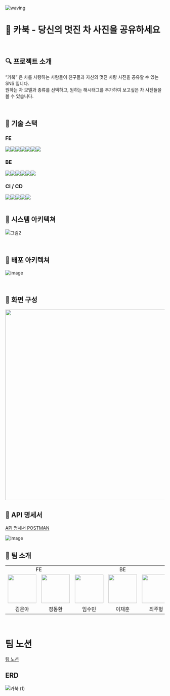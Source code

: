 ![waving](https://capsule-render.vercel.app/api?type=waving&height=200&text=Carbook&fontAlign=70&fontAlignY=35&color=gradient)

# 🚗 카북 - 당신의 멋진 차 사진을 공유하세요

<br />

## 🔍 프로젝트 소개
“카북” 은 차를 사랑하는 사람들이 친구들과 자신의 멋진 차량 사진을 공유할 수 있는 SNS 입니다. <br />
원하는 차 모델과 종류를 선택하고, 원하는 해시태그를 추가하여 보고싶은 차 사진들을 볼 수 있습니다.

 <br />

## 📌 기술 스택
### FE 
<div style="display:flex;">
<img src="https://img.shields.io/badge/HTML5-E34F26?style=for-the-badge&logo=HTML5&logoColor=white"> 
<img src="https://img.shields.io/badge/SASS-CC6699?style=for-the-badge&logo=SASS&logoColor=white">
<img src="https://img.shields.io/badge/TypeScript-3178C6?style=for-the-badge&logo=TypeScript&logoColor=white">
<img src="https://img.shields.io/badge/VITE-646CFF?style=for-the-badge&logo=VITE&logoColor=white">
<img src="https://img.shields.io/badge/AXIOS-5A29E4?style=for-the-badge&logo=AXIOS&logoColor=white">
<img src="https://img.shields.io/badge/Prettier-F7B93E?style=for-the-badge&logo=Prettier&logoColor=white">
<img src="https://img.shields.io/badge/ESLint-4B32C3?style=for-the-badge&logo=ESLint&logoColor=white">
</div>

### BE
<div style="display:flex;">
<img src="https://img.shields.io/badge/Java 11-007396?style=for-the-badge&logoColor=white" />
<img src="https://img.shields.io/badge/Spring Boot-6DB33F?style=for-the-badge&logo=Spring Boot&logoColor=white"/>
<img src="https://img.shields.io/badge/Spring Data JDBC-6DB33F?style=for-the-badge&logo=Spring&logoColor=white"/>
<img src="https://img.shields.io/badge/MySQL-4479A1?style=for-the-badge&logo=MySQL&logoColor=white"/>
<img src="https://img.shields.io/badge/Gradle-02303A?style=for-the-badge&logo=Gradle&logoColor=white"/>
<img src="https://img.shields.io/badge/JUnit5-25A162?style=for-the-badge&logo=JUnit5&logoColor=white"/>
</div>

### CI / CD
<div style="display:flex;">
<img src="https://img.shields.io/badge/Amazon AWS-232F32?style=for-the-badge&logo=Amazon AWS&logoColor=white"/>
<img src="https://img.shields.io/badge/Amazon EC2-FF9900?style=for-the-badge&logo=Amazon EC2&logoColor=white"/>
<img src="https://img.shields.io/badge/Amazon S3-569a31?style=for-the-badge&logo=Amazon S3&logoColor=white"/>
<img src="https://img.shields.io/badge/NGINX-009639?style=for-the-badge&logo=NGINX&logoColor=white"/>
<img src="https://img.shields.io/badge/GitHub Actions-2088FF?style=for-the-badge&logo=GitHub Actions&logoColor=white"/>
</div>

<br />

## 📌 시스템 아키텍쳐
![그림2](https://user-images.githubusercontent.com/46276276/218137892-fdc133c6-55ff-4e68-8e94-c6a51cb8e72c.png)

<br />

## 📌 배포 아키텍쳐
![image](https://user-images.githubusercontent.com/46276276/219533865-a2ba5d19-d791-4822-bc9b-ed795c842c47.png)

 <br />

## 📌 화면 구성
<img src="https://user-images.githubusercontent.com/67576476/217990904-09d8012c-28f4-4be4-a232-3057b49351da.png" width="600px" />

 <br />


## 📌 API 명세서
[API 명세서 POSTMAN](https://documenter.getpostman.com/view/25607734/2s935kPm4y)

![image](https://user-images.githubusercontent.com/46276276/220031559-e9d1dbba-c467-4cf4-9062-8fadda7ab0bf.png)
 <br />


## 👫 팀 소개
  <table>
      <tr>
        <td colspan="2" align="center"> FE </td>
        <td colspan="3" align="center"> BE </td>
      </tr>
      <tr>
        <td align="center">
            <a href="https://github.com/beni1026">
            <img src="https://avatars.githubusercontent.com/u/67576476?v=4" width="90">
            </a>
        </td>
        <td align="center">
            <a href="https://github.com/DongjaJ">
                <img src="https://avatars.githubusercontent.com/u/43432783?v=4" width="90">
            </a>
        </td>
        <td align="center"><a href="https://github.com/Soomin-Lim">
            <img src="https://avatars.githubusercontent.com/u/63943319?v=4" width="90">
        </a></td>
        <td align="center">
            <a href="https://github.com/jaehunLee-dev">
                <img src="https://avatars.githubusercontent.com/u/86291473?v=4" width="90">
            </a>
        </td>
        <td align="center">
        <a href="https://github.com/jhchoi57">
    <img src="https://avatars.githubusercontent.com/u/46276276?v=4" width="90">
</a>
        </td>
      </tr>
      <tr>
        <td align="center">김은아</td>
        <td align="center">정동환</td>
        <td align="center">임수민</td>
        <td align="center">이재훈</td>
        <td align="center">최주형</td>
      </tr>
  </table>

 <br />


# 팀 노션
[팀 노션](https://scarlet-knuckle-011.notion.site/2-a09a453a1146448dbda4ef4d1583086b)



## ERD
![카북 (1)](https://user-images.githubusercontent.com/46276276/220059684-7892c317-a0b3-4aab-9b15-d2a6e6811b99.png)
